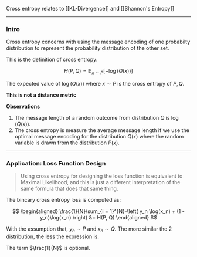Cross entropy relates to [[KL-Divergence]] and [[Shannon's Entropy]]
 
---
### **Intro**

Cross entropy concerns with using the message encoding of one probabilty distribution to represent the probability distribution of the other set. 

This is the definition of cross entropy: 

$$
H(P, Q) = \mathbb{E}_{x\sim P}
\left[
    -\log(Q(x))
    \right]
$$

The expected value of $\log(Q(x))$ where $x\sim P$ is the cross entropy of $P, Q$. 

**This is not a distance metric** 

**Observations**

1. The message length of a random outcome from distribution $Q$ is $\log(Q(x))$. 
2. The cross entropy is measure the average message length if we use the optimal message encoding for the distribution $Q(x)$ where the random variable is drawn from the distribution $P(x)$. 

---
### **Application: Loss Function Design**

> Using cross entropy for designing the loss function is equivalent to Maximal Likelihood, and this is just a different interpretation of the same formula that does that same thing. 

The bincary cross entropy loss is computed as: 

$$
\begin{aligned}
    \frac{1}{N}\sum_{i = 1}^{N}-\left(
        y_n \log(x_n) 
        + 
        (1 - y_n)\log(x_n)
        \right) 
    &= 
    H(P, Q)
\end{aligned}
$$

With the assumption that, $y_n\sim P$ and $x_n\sim Q$. The more similar the 2 distribution, the less the expression is.  

The term $\frac{1}{N}$ is optional. 
